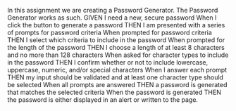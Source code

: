 In this assignment we are creating a Password Generator.
The Password Generator works as such.
GIVEN I need a new, secure password
When I click the button to generate a password
THEN I am presented with a series of prompts for password criteria
When prompted for password criteria
THEN I select which criteria to include in the password
When prompted for the length of the password
THEN I choose a length of at least 8 characters and no more than 128 characters
When asked for character types to include in the password
THEN I confirm whether or not to include lowercase, uppercase, numeric, and/or special characters
When I answer each prompt
THEN my input should be validated and at least one character type should be selected
When all prompts are answered
THEN a password is generated that matches the selected criteria
When the password is generated
THEN the password is either displayed in an alert or written to the page.